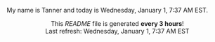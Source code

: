 My name is Tanner and today is Wednesday, January 1, 7:37 AM EST.

<p align="center">This <i>README</i> file is generated <b>every 3 hours</b>!</br>Last refresh: Wednesday, January 1, 7:37 AM EST<br /></p>
